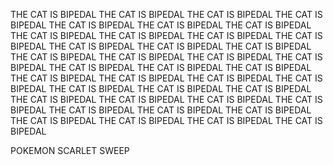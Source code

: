 THE CAT IS BIPEDAL THE CAT IS BIPEDAL THE CAT IS BIPEDAL THE CAT IS BIPEDAL THE CAT IS BIPEDAL THE CAT IS BIPEDAL THE CAT IS BIPEDAL THE CAT IS BIPEDAL THE CAT IS BIPEDAL THE CAT IS BIPEDAL THE CAT IS BIPEDAL THE CAT IS BIPEDAL THE CAT IS BIPEDAL THE CAT IS BIPEDAL THE CAT IS BIPEDAL THE CAT IS BIPEDAL THE CAT IS BIPEDAL THE CAT IS BIPEDAL THE CAT IS BIPEDAL THE CAT IS BIPEDAL THE CAT IS BIPEDAL THE CAT IS BIPEDAL THE CAT IS BIPEDAL THE CAT IS BIPEDAL THE CAT IS BIPEDAL THE CAT IS BIPEDAL THE CAT IS BIPEDAL THE CAT IS BIPEDAL THE CAT IS BIPEDAL THE CAT IS BIPEDAL THE CAT IS BIPEDAL THE CAT IS BIPEDAL THE CAT IS BIPEDAL THE CAT IS BIPEDAL THE CAT IS BIPEDAL THE CAT IS BIPEDAL THE CAT IS BIPEDAL THE CAT IS BIPEDAL THE CAT IS BIPEDAL 


POKEMON SCARLET SWEEP
